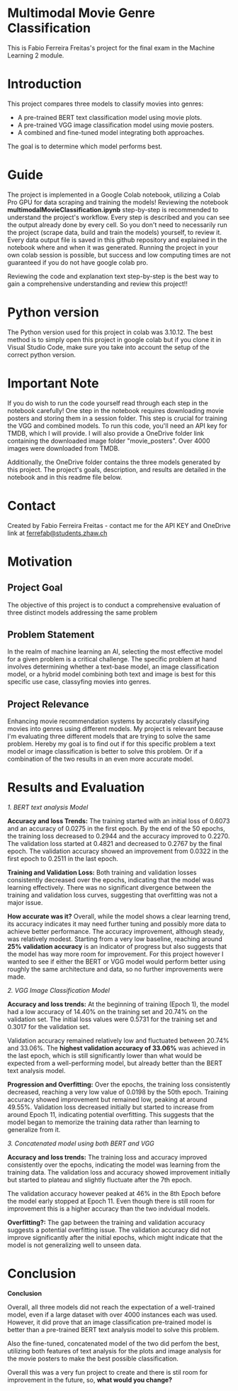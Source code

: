 # Multimodal Movie Genre Classification
This is Fabio Ferreira Freitas's project for the final exam in the Machine Learning 2 module.

# Introduction
This project compares three models to classify movies into genres:
  - A pre-trained BERT text classification model using movie plots.
  - A pre-trained VGG image classification model using movie posters.
  - A combined and fine-tuned model integrating both approaches.

The goal is to determine which model performs best.

# Guide
The project is implemented in a Google Colab notebook, utilizing a Colab Pro GPU for data scraping and training the models! Reviewing the notebook **multimodalMovieClassification.ipynb** step-by-step is recommended to understand the project's workflow. Every step is described and you can see the output already done by every cell. So you don't need to necessarily run the project (scrape data, build and train the models) yourself, to review it. Every data output file is saved in this github repository and explained in the notebook where and when it was generated. Running the project in your own colab session is possible, but success and low computing times are not guaranteed if you do not have google colab pro. 

Reviewing the code and explanation text step-by-step is the best way to gain a comprehensive understanding and review this project!!

# Python version
The Python version used for this project in colab was 3.10.12. The best method is to simply open this project in google colab but if you clone it in Visual Studio Code, make sure you take into account the setup of the correct python version.

# Important Note
If you do wish to run the code yourself read through each step in the notebook carefully!
One step in the notebook requires downloading movie posters and storing them in a session folder. This step is crucial for training the VGG and combined models. To run this code, you'll need an API key for TMDB, which I will provide.
I will also provide a OneDrive folder link containing the downloaded image folder "movie_posters". Over 4000 images were downloaded from TMDB.

Additionally, the OneDrive folder contains the three models generated by this project. The project's goals, description, and results are detailed in the notebook and in this readme file below.

# Contact
Created by Fabio Ferreira Freitas - contact me for the API KEY and OneDrive link at ferrefab@students.zhaw.ch


# Motivation
## Project Goal
The objective of this project is to conduct a comprehensive evaluation of three distinct models addressing the same problem

## Problem Statement
In the realm of machine learning an AI, selecting the most effective model for a given problem is a critical challenge. The specific problem at hand involves determining whether a text-base model, an image classification model, or a hybrid model combining both text and image is best for this specific use case, classyfing movies into genres.

## Project Relevance
Enhancing movie recommendation systems by accurately classifying movies into genres using different models. My project is relevant because I'm evaluating three different models that are trying to solve the same problem. Hereby my goal is to find out if for this specific problem a text model or image classification is better to solve this problem. Or if a combination of the two results in an even more accurate model.

# Results and Evaluation
*1. BERT text analysis Model*

**Accuracy and loss Trends:**
The training started with an initial loss of 0.6073 and an accuracy of 0.0275 in the first epoch.
By the end of the 50 epochs, the training loss decreased to 0.2944 and the accuracy improved to 0.2270.
The validation loss started at 0.4821 and decreased to 0.2767 by the final epoch.
The validation accuracy showed an improvement from 0.0322 in the first epoch to 0.2511 in the last epoch.

**Training and Validation Loss:**
Both training and validation losses consistently decreased over the epochs, indicating that the model was learning effectively.
There was no significant divergence between the training and validation loss curves, suggesting that overfitting was not a major issue.

**How accurate was it?**
Overall, while the model shows a clear learning trend, its accuracy indicates it may need further tuning and possibly more data to achieve better performance.
The accuracy improvement, although steady, was relatively modest. Starting from a very low baseline, reaching around **25% validation accuracy** is an indicator of progress but also suggests that the model has way more room for improvement. For this project however I wanted to see if either the BERT or VGG model would perform better using roughly the same architecture and data, so no further improvements were made.

*2. VGG Image Classification Model*

**Accuracy and loss trends:**
At the beginning of training (Epoch 1), the model had a low accuracy of 14.40% on the training set and 20.74% on the validation set. The initial loss values were 0.5731 for the training set and 0.3017 for the validation set.

Validation accuracy remained relatively low and fluctuated between 20.74% and 33.06%. The **highest validation accuracy of 33.06%** was achieved in the last epoch, which is still significantly lower than what would be expected from a well-performing model, but already better than the BERT text analysis model.

**Progression and Overfitting:**
Over the epochs, the training loss consistently decreased, reaching a very low value of 0.0198 by the 50th epoch. Training accuracy showed improvement but remained low, peaking at around 49.55%. Validation loss decreased initially but started to increase from around Epoch 11, indicating potential overfitting. This suggests that the model began to memorize the training data rather than learning to generalize from it.

*3. Concatenated model using both BERT and VGG*

**Accuracy and loss trends:**
The training loss and accuracy improved consistently over the epochs, indicating the model was learning from the training data. The validation loss and accuracy showed improvement initially but started to plateau and slightly fluctuate after the 7th epoch.

The validation accuracy however peaked at 46% in the 8th Epoch before the model early stopped at Epoch 11. Even though there is still room for improvement this is a higher accuracy than the two indvidual models.

**Overfitting?:**
The gap between the training and validation accuracy suggests a potential overfitting issue. The validation accuracy did not improve significantly after the initial epochs, which might indicate that the model is not generalizing well to unseen data.


# Conclusion
**Conclusion**

Overall, all three models did not reach the expectation of a well-trained model, even if a large dataset with over 4000 instances each was used. However, it did prove that an image classification pre-trained model is better than a pre-trained BERT text analysis model to solve this problem.

Also the fine-tuned, concatenated model of the two did perfom the best, utilizing both features of text analysis for the plots and image analysis for the movie posters to make the best possible classification.

Overall this was a very fun project to create and there is stil room for improvement in the future, so, **what would you change?**
